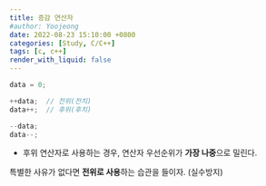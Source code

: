 ```yaml
---
title: 증감 연산자  
#author: Yoojeong
date: 2022-08-23 15:10:00 +0800
categories: [Study, C/C++]
tags: [c, c++]
render_with_liquid: false
---
```


```cpp
data = 0;

++data;  // 전위(전치)
data++;  // 후위(후치)

--data;
data--;
```
* 후위 연산자로 사용하는 경우, 연산자 우선순위가 **가장 나중**으로 밀린다.  


특별한 사유가 없다면 **전위로 사용**하는 습관을 들이자. (실수방지)